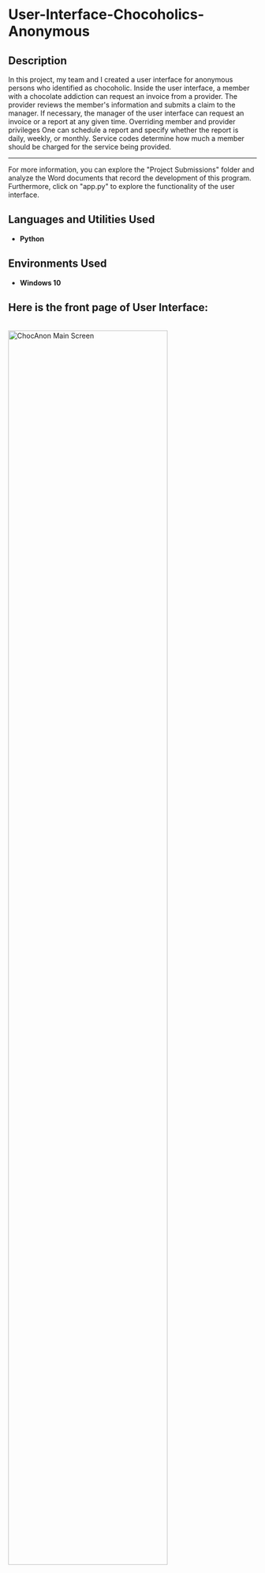 <h1>User-Interface-Chocoholics-Anonymous</h1>



<h2>Description</h2>
In this project, my team and I created a user interface for anonymous persons who identified as chocoholic. Inside the user interface, a member with a chocolate addiction can request an invoice from a provider. The provider reviews the member's information and submits a claim to the manager. If necessary, the manager of the user interface can request an invoice or a report at any given time. Overriding member and provider privileges One can schedule a report and specify whether the report is daily, weekly, or monthly. Service codes determine how much a member should be charged for the service being provided.

<hr>
For more information, you can explore the "Project Submissions" folder and analyze the Word documents that record the development of this program. Furthermore, click on "app.py" to explore the functionality of the user interface.
<br />

 
<h2>Languages and Utilities Used</h2>

- <b>Python</b> 


<h2>Environments Used </h2>

- <b>Windows 10</b>

<h2>Here is the front page of User Interface:</h2>

<br/>
<img src="https://i.imgur.com/GxCd3Lw.png.png" height="80%" width="80%" alt="ChocAnon Main Screen"/>
<br />


  
<!--
 ```diff
- text in red
+ text in green
! text in orange
# text in gray
@@ text in purple (and bold)@@
```
--!>
